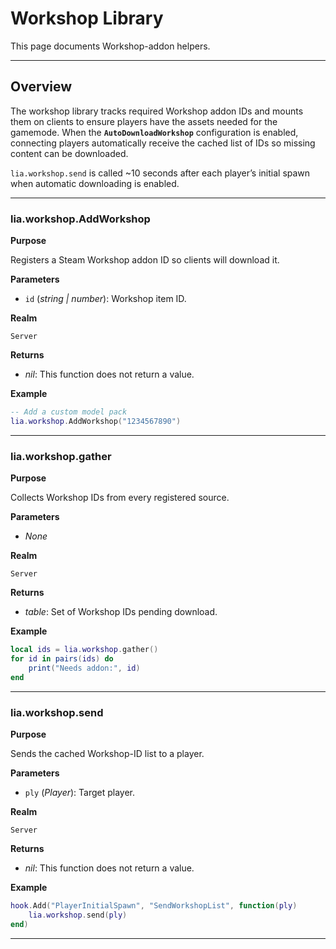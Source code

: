 # Workshop Library

This page documents Workshop-addon helpers.

---

## Overview

The workshop library tracks required Workshop addon IDs and mounts them on clients to ensure players have the assets needed for the gamemode. When the **`AutoDownloadWorkshop`** configuration is enabled, connecting players automatically receive the cached list of IDs so missing content can be downloaded.

`lia.workshop.send` is called \~10 seconds after each player’s initial spawn when automatic downloading is enabled.

---

### lia.workshop.AddWorkshop

**Purpose**

Registers a Steam Workshop addon ID so clients will download it.

**Parameters**

* `id` (*string | number*): Workshop item ID.

**Realm**

`Server`

**Returns**

* *nil*: This function does not return a value.

**Example**

```lua
-- Add a custom model pack
lia.workshop.AddWorkshop("1234567890")
```

---

### lia.workshop.gather

**Purpose**

Collects Workshop IDs from every registered source.

**Parameters**

* *None*

**Realm**

`Server`

**Returns**

* *table*: Set of Workshop IDs pending download.

**Example**

```lua
local ids = lia.workshop.gather()
for id in pairs(ids) do
    print("Needs addon:", id)
end
```

---

### lia.workshop.send

**Purpose**

Sends the cached Workshop-ID list to a player.

**Parameters**

* `ply` (*Player*): Target player.

**Realm**

`Server`

**Returns**

* *nil*: This function does not return a value.

**Example**

```lua
hook.Add("PlayerInitialSpawn", "SendWorkshopList", function(ply)
    lia.workshop.send(ply)
end)
```

---